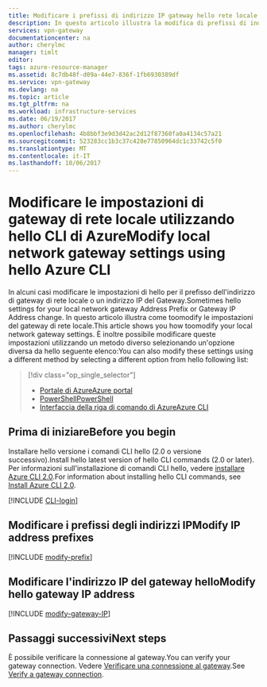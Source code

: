 ```yaml
---
title: Modificare i prefissi di indirizzo IP gateway hello rete locale e l'indirizzo IP del Gateway VPN di hello | Azure | CLI | Documenti Microsoft
description: In questo articolo illustra la modifica di prefissi di indirizzi IP per il gateway di rete locale tramite hello CLI di Azure.
services: vpn-gateway
documentationcenter: na
author: cherylmc
manager: timlt
editor: 
tags: azure-resource-manager
ms.assetid: 8c7db48f-d09a-44e7-836f-1fb6930389df
ms.service: vpn-gateway
ms.devlang: na
ms.topic: article
ms.tgt_pltfrm: na
ms.workload: infrastructure-services
ms.date: 06/19/2017
ms.author: cherylmc
ms.openlocfilehash: 4b8bbf3e9d3d42ac2d12f87360fa0a4134c57a21
ms.sourcegitcommit: 523283cc1b3c37c428e77850964dc1c33742c5f0
ms.translationtype: MT
ms.contentlocale: it-IT
ms.lasthandoff: 10/06/2017
---
```

# <a name="modify-local-network-gateway-settings-using-hello-azure-cli"></a><span data-ttu-id="52693-103">Modificare le impostazioni di gateway di rete locale utilizzando hello CLI di Azure</span><span class="sxs-lookup"><span data-stu-id="52693-103">Modify local network gateway settings using hello Azure CLI</span></span>

<span data-ttu-id="52693-104">In alcuni casi modificare le impostazioni di hello per il prefisso dell'indirizzo di gateway di rete locale o un indirizzo IP del Gateway.</span><span class="sxs-lookup"><span data-stu-id="52693-104">Sometimes hello settings for your local network gateway Address Prefix or Gateway IP Address change.</span></span> <span data-ttu-id="52693-105">In questo articolo illustra come toomodify le impostazioni del gateway di rete locale.</span><span class="sxs-lookup"><span data-stu-id="52693-105">This article shows you how toomodify your local network gateway settings.</span></span> <span data-ttu-id="52693-106">È inoltre possibile modificare queste impostazioni utilizzando un metodo diverso selezionando un'opzione diversa da hello seguente elenco:</span><span class="sxs-lookup"><span data-stu-id="52693-106">You can also modify these settings using a different method by selecting a different option from hello following list:</span></span>

> [!div class="op_single_selector"]
> * [<span data-ttu-id="52693-107">Portale di Azure</span><span class="sxs-lookup"><span data-stu-id="52693-107">Azure portal</span></span>](vpn-gateway-modify-local-network-gateway-portal.md)
> * [<span data-ttu-id="52693-108">PowerShell</span><span class="sxs-lookup"><span data-stu-id="52693-108">PowerShell</span></span>](vpn-gateway-modify-local-network-gateway.md)
> * [<span data-ttu-id="52693-109">Interfaccia della riga di comando di Azure</span><span class="sxs-lookup"><span data-stu-id="52693-109">Azure CLI</span></span>](vpn-gateway-modify-local-network-gateway-cli.md)
>
>

## <span data-ttu-id="52693-110"><a name="before"></a>Prima di iniziare</span><span class="sxs-lookup"><span data-stu-id="52693-110"><a name="before"></a>Before you begin</span></span>

<span data-ttu-id="52693-111">Installare hello versione i comandi CLI hello (2.0 o versione successivo).</span><span class="sxs-lookup"><span data-stu-id="52693-111">Install hello latest version of hello CLI commands (2.0 or later).</span></span> <span data-ttu-id="52693-112">Per informazioni sull'installazione di comandi CLI hello, vedere [installare Azure CLI 2.0](https://docs.microsoft.com/cli/azure/install-azure-cli).</span><span class="sxs-lookup"><span data-stu-id="52693-112">For information about installing hello CLI commands, see [Install Azure CLI 2.0](https://docs.microsoft.com/cli/azure/install-azure-cli).</span></span>

[!INCLUDE [CLI-login](../../includes/vpn-gateway-cli-login-include.md)]

## <span data-ttu-id="52693-113"><a name="ipaddprefix"></a>Modificare i prefissi degli indirizzi IP</span><span class="sxs-lookup"><span data-stu-id="52693-113"><a name="ipaddprefix"></a>Modify IP address prefixes</span></span>

[!INCLUDE [modify-prefix](../../includes/vpn-gateway-modify-ip-prefix-cli-include.md)]

## <span data-ttu-id="52693-114"><a name="gwip"></a>Modificare l'indirizzo IP del gateway hello</span><span class="sxs-lookup"><span data-stu-id="52693-114"><a name="gwip"></a>Modify hello gateway IP address</span></span>

[!INCLUDE [modify-gateway-IP](../../includes/vpn-gateway-modify-lng-gateway-ip-cli-include.md)]

## <a name="next-steps"></a><span data-ttu-id="52693-115">Passaggi successivi</span><span class="sxs-lookup"><span data-stu-id="52693-115">Next steps</span></span>

<span data-ttu-id="52693-116">È possibile verificare la connessione al gateway.</span><span class="sxs-lookup"><span data-stu-id="52693-116">You can verify your gateway connection.</span></span> <span data-ttu-id="52693-117">Vedere [Verificare una connessione al gateway](vpn-gateway-verify-connection-resource-manager.md).</span><span class="sxs-lookup"><span data-stu-id="52693-117">See [Verify a gateway connection](vpn-gateway-verify-connection-resource-manager.md).</span></span>

